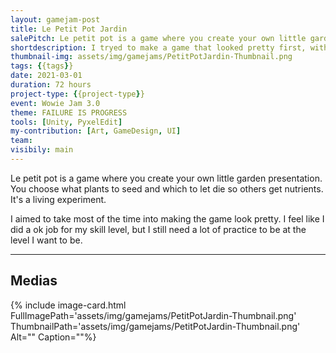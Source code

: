 ```yaml
---
layout: gamejam-post
title: Le Petit Pot Jardin
salePitch: Le petit pot is a game where you create your own little garden presentation. You choose what plants to seed and which to let die so others get nutrients. It's a living experiment.
shortdescription: I tryed to make a game that looked pretty first, with minimum gameplay...
thumbnail-img: assets/img/gamejams/PetitPotJardin-Thumbnail.png
tags: {{tags}}
date: 2021-03-01
duration: 72 hours
project-type: {{project-type}}
event: Wowie Jam 3.0
theme: FAILURE IS PROGRESS
tools: [Unity, PyxelEdit]
my-contribution: [Art, GameDesign, UI]
team: 
visibily: main
---
```


Le petit pot is a game where you create your own little garden presentation. You choose what plants to seed and which to let die so others get nutrients. It's a living experiment.

I aimed to take most of the time into making the game look pretty. I feel like I did a ok job for my skill level, but I still need a lot of practice to be at the level I want to be.

***
## Medias

<div class="row">
{% include image-card.html FullImagePath='assets/img/gamejams/PetitPotJardin-Thumbnail.png' ThumbnailPath='assets/img/gamejams/PetitPotJardin-Thumbnail.png' Alt="" Caption=""%}
</div>